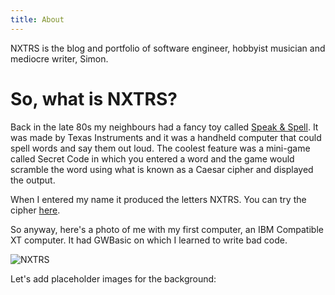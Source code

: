 ```yaml
---
title: About
---
```


NXTRS is the blog and portfolio of software engineer, hobbyist musician and mediocre writer, Simon.

# So, what is NXTRS?

Back in the late 80s my neighbours had a fancy toy called [Speak & Spell](<https://en.wikipedia.org/wiki/Speak_%26_Spell_(toy)>). It was made by Texas Instruments and it was a handheld computer that could spell words and say them out loud. The coolest feature was a mini-game called Secret Code in which you entered a word and the game would scramble the word using what is known as a Caesar cipher and displayed the output.

When I entered my name it produced the letters NXTRS. You can try the cipher [here](/cipher).

So anyway, here's a photo of me with my first computer, an IBM Compatible XT computer. It had GWBasic on which I learned to write bad code.

![NXTRS](/images/nxtrs.png)

Let's add placeholder images for the background:
